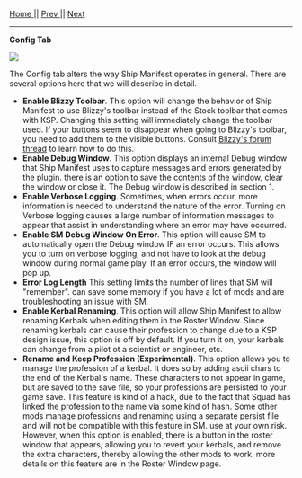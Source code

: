 [Home ](https://github.com/PapaJoesSoup/ShipManifest/wiki)|| [Prev ](https://github.com/PapaJoesSoup/ShipManifest/wiki/1.4.4-Sounds-Tab)|| [Next](https://github.com/PapaJoesSoup/ShipManifest/wiki/1.5---Roster-Window)
***
**Config Tab**

![](http://i.imgur.com/otC1N9V.png)

The Config tab alters the way Ship Manifest operates in general.  There are several options here that we will describe in detail.

- **Enable Blizzy Toolbar**.  This option will change the behavior of Ship Manifest to use Blizzy's toolbar instead of the Stock toolbar that comes with KSP. Changing this setting will immediately change the toolbar used.  If your buttons seem to disappear when going to Blizzy's toolbar, you need to add them to the visible buttons.  Consult [Blizzy's forum thread](http://forum.kerbalspaceprogram.com/threads/60863) to learn how to do this.
- **Enable Debug Window**.  This option displays an internal Debug window that Ship Manifest uses to capture messages and errors generated by the plugin.  there is an option to save the contents of the window, clear the window or close it. The Debug window is described in section 1.
- **Enable Verbose Logging**.  Sometimes, when errors occur, more information is needed to understand the nature of the error.  Turning on Verbose logging causes a large number of information messages to appear that assist in understanding where an error may have occurred.  
- **Enable SM Debug Window On Error**.  This option will cause SM to automatically open the Debug window IF an error occurs.  This allows you to turn on verbose logging, and not have to look at the debug window during normal game play.  If an error occurs, the window will pop up.
- **Error Log Length**  This setting limits the number of lines that SM will "remember".  can save some memory if you have a lot of mods and are troubleshooting an issue with SM.
- **Enable Kerbal Renaming**.  This option will allow Ship Manifest to allow renaming Kerbals when editing them in the Roster Window.  Since renaming kerbals can cause their profession to change due to a KSP design issue, this option is off by default.  If you turn it on, your kerbals can change from a pilot ot a scientist or engineer, etc.
- **Rename and Keep Profession (Experimental)**.  This option allows you to manage the profession of a kerbal.  It does so by adding ascii chars to the end of the Kerbal's name.  These characters to not appear in game, but are saved to the save file, so your professions are persisted to your game save.  This feature is kind of a hack, due to the fact that Squad has linked the profession to the name via some kind of hash.  Some other mods manage professions and renaming using a separate persist file and will not be compatible with this feature in SM.  use at your own risk.  However, when this option is enabled, there is a button in the roster window that appears, allowing you to revert your kerbals, and remove the extra characters, thereby allowing the other mods to work. more details on this feature are in the Roster Window page.